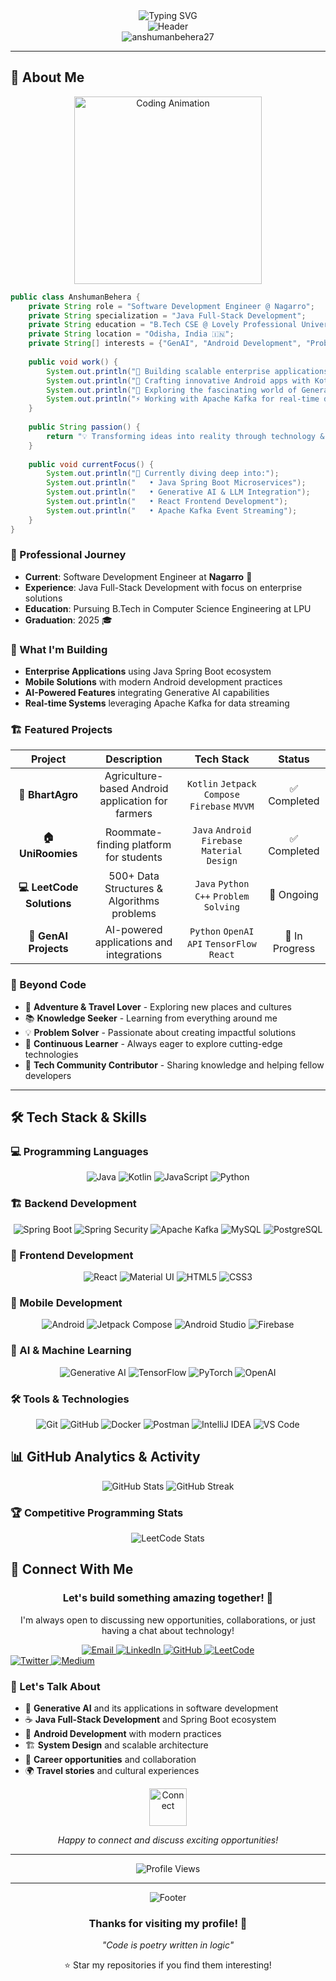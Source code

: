 <div align="center">
  <img src="https://readme-typing-svg.herokuapp.com?font=Fira+Code&pause=1000&color=2F81F7&center=true&vCenter=true&width=500&lines=Hi+%F0%9F%91%8B%2C+I'm+Anshuman+Behera;Software+Development+Engineer+%40+Nagarro;Java+Full-Stack+Developer;Passionate+Android+Developer;GenAI+Enthusiast+%26+Innovator" alt="Typing SVG" />
</div>

<div align="center">
  <img src="https://capsule-render.vercel.app/api?type=waving&color=gradient&customColorList=6,11,20&height=200&section=header&text=Anshuman%20Behera&fontSize=50&fontAlignY=40&desc=Building%20the%20Future%20with%20Code&descAlignY=55&descAlign=50" alt="Header" />
</div>

<div align="center">
  <img src="https://github-profile-trophy.vercel.app/?username=anshumanbehera27&theme=radical&no-frame=true&row=1&column=7&margin-w=15&margin-h=15" alt="anshumanbehera27" />
</div>

---

## 🚀 About Me

<div align="center">
  <img src="https://media.giphy.com/media/L1R1tvI9svkIWwpVYr/giphy.gif" width="300" alt="Coding Animation"/>
</div>

```java
public class AnshumanBehera {
    private String role = "Software Development Engineer @ Nagarro";
    private String specialization = "Java Full-Stack Development";
    private String education = "B.Tech CSE @ Lovely Professional University (2025)";
    private String location = "Odisha, India 🇮🇳";
    private String[] interests = {"GenAI", "Android Development", "Problem Solving"};
    
    public void work() {
        System.out.println("🚀 Building scalable enterprise applications with Java & Spring Boot");
        System.out.println("📱 Crafting innovative Android apps with Kotlin & Jetpack Compose");
        System.out.println("🤖 Exploring the fascinating world of Generative AI & Machine Learning");
        System.out.println("⚡ Working with Apache Kafka for real-time data streaming");
    }
    
    public String passion() {
        return "💡 Transforming ideas into reality through technology & continuous learning";
    }
    
    public void currentFocus() {
        System.out.println("🎯 Currently diving deep into:");
        System.out.println("   • Java Spring Boot Microservices");
        System.out.println("   • Generative AI & LLM Integration");
        System.out.println("   • React Frontend Development");
        System.out.println("   • Apache Kafka Event Streaming");
    }
}
```

### 💼 Professional Journey
- **Current**: Software Development Engineer at **Nagarro** 🏢
- **Experience**: Java Full-Stack Development with focus on enterprise solutions
- **Education**: Pursuing B.Tech in Computer Science Engineering at LPU
- **Graduation**: 2025 🎓

### 🎯 What I'm Building
- **Enterprise Applications** using Java Spring Boot ecosystem
- **Mobile Solutions** with modern Android development practices
- **AI-Powered Features** integrating Generative AI capabilities
- **Real-time Systems** leveraging Apache Kafka for data streaming

### 🏗️ Featured Projects

<div align="center">

| Project | Description | Tech Stack | Status |
|:---:|:---:|:---:|:---:|
| **🌾 BhartAgro** | Agriculture-based Android application for farmers | `Kotlin` `Jetpack Compose` `Firebase` `MVVM` | ✅ Completed |
| **🏠 UniRoomies** | Roommate-finding platform for students | `Java` `Android` `Firebase` `Material Design` | ✅ Completed |
| **💻 LeetCode Solutions** | 500+ Data Structures & Algorithms problems | `Java` `Python` `C++` `Problem Solving` | 🔄 Ongoing |
| **🤖 GenAI Projects** | AI-powered applications and integrations | `Python` `OpenAI API` `TensorFlow` `React` | 🚧 In Progress |

</div>

### 🌟 Beyond Code
- 🧳 **Adventure & Travel Lover** - Exploring new places and cultures
- 📚 **Knowledge Seeker** - Learning from everything around me
- 💡 **Problem Solver** - Passionate about creating impactful solutions
- 🎯 **Continuous Learner** - Always eager to explore cutting-edge technologies
- 🌱 **Tech Community Contributor** - Sharing knowledge and helping fellow developers

---

## 🛠️ Tech Stack & Skills

### 💻 Programming Languages
<div align="center">
  <img src="https://img.shields.io/badge/Java-ED8B00?style=for-the-badge&logo=java&logoColor=white" alt="Java" />
  <img src="https://img.shields.io/badge/Kotlin-0095D5?style=for-the-badge&logo=kotlin&logoColor=white" alt="Kotlin" />
  <img src="https://img.shields.io/badge/JavaScript-F7DF1E?style=for-the-badge&logo=javascript&logoColor=black" alt="JavaScript" />
  <img src="https://img.shields.io/badge/Python-3776AB?style=for-the-badge&logo=python&logoColor=white" alt="Python" />
</div>

### 🏗️ Backend Development
<div align="center">
  <img src="https://img.shields.io/badge/Spring_Boot-6DB33F?style=for-the-badge&logo=spring-boot&logoColor=white" alt="Spring Boot" />
  <img src="https://img.shields.io/badge/Spring_Security-6DB33F?style=for-the-badge&logo=spring-security&logoColor=white" alt="Spring Security" />
  <img src="https://img.shields.io/badge/Apache_Kafka-231F20?style=for-the-badge&logo=apache-kafka&logoColor=white" alt="Apache Kafka" />
  <img src="https://img.shields.io/badge/MySQL-00000F?style=for-the-badge&logo=mysql&logoColor=white" alt="MySQL" />
  <img src="https://img.shields.io/badge/PostgreSQL-316192?style=for-the-badge&logo=postgresql&logoColor=white" alt="PostgreSQL" />
</div>

### 🎨 Frontend Development
<div align="center">
  <img src="https://img.shields.io/badge/React-20232A?style=for-the-badge&logo=react&logoColor=61DAFB" alt="React" />
  <img src="https://img.shields.io/badge/Material_UI-0081CB?style=for-the-badge&logo=material-ui&logoColor=white" alt="Material UI" />
  <img src="https://img.shields.io/badge/HTML5-E34F26?style=for-the-badge&logo=html5&logoColor=white" alt="HTML5" />
  <img src="https://img.shields.io/badge/CSS3-1572B6?style=for-the-badge&logo=css3&logoColor=white" alt="CSS3" />
 
</div>

### 📱 Mobile Development
<div align="center">
  <img src="https://img.shields.io/badge/Android-3DDC84?style=for-the-badge&logo=android&logoColor=white" alt="Android" />
  <img src="https://img.shields.io/badge/Jetpack_Compose-4285F4?style=for-the-badge&logo=jetpack-compose&logoColor=white" alt="Jetpack Compose" />
  <img src="https://img.shields.io/badge/Android_Studio-3DDC84?style=for-the-badge&logo=android-studio&logoColor=white" alt="Android Studio" />
  <img src="https://img.shields.io/badge/Firebase-FFCA28?style=for-the-badge&logo=firebase&logoColor=black" alt="Firebase" />
</div>

### 🤖 AI & Machine Learning
<div align="center">
  <img src="https://img.shields.io/badge/Generative_AI-FF6B6B?style=for-the-badge&logo=openai&logoColor=white" alt="Generative AI" />
  <img src="https://img.shields.io/badge/TensorFlow-FF6F00?style=for-the-badge&logo=tensorflow&logoColor=white" alt="TensorFlow" />
  <img src="https://img.shields.io/badge/PyTorch-EE4C2C?style=for-the-badge&logo=pytorch&logoColor=white" alt="PyTorch" />
  <img src="https://img.shields.io/badge/OpenAI-412991?style=for-the-badge&logo=openai&logoColor=white" alt="OpenAI" />
</div>

### 🛠️ Tools & Technologies
<div align="center">
  <img src="https://img.shields.io/badge/Git-F05032?style=for-the-badge&logo=git&logoColor=white" alt="Git" />
  <img src="https://img.shields.io/badge/GitHub-100000?style=for-the-badge&logo=github&logoColor=white" alt="GitHub" />
  <img src="https://img.shields.io/badge/Docker-2496ED?style=for-the-badge&logo=docker&logoColor=white" alt="Docker" />
  <img src="https://img.shields.io/badge/Postman-FF6C37?style=for-the-badge&logo=postman&logoColor=white" alt="Postman" />
  <img src="https://img.shields.io/badge/IntelliJ_IDEA-000000?style=for-the-badge&logo=intellij-idea&logoColor=white" alt="IntelliJ IDEA" />
  <img src="https://img.shields.io/badge/VS_Code-007ACC?style=for-the-badge&logo=visual-studio-code&logoColor=white" alt="VS Code" />
</div>


## 📊 GitHub Analytics & Activity

<div align="center">
  <img src="https://github-readme-stats.vercel.app/api?username=anshumanbehera27&show_icons=true&theme=radical&hide_border=true&count_private=true&include_all_commits=true" alt="GitHub Stats" />
  <img src="https://github-readme-streak-stats.herokuapp.com/?user=anshumanbehera27&theme=radical&hide_border=true&stroke=0000&background=0D1117&ring=5BCDEC&fire=5BCDEC&currStreakNum=5BCDEC&sideNums=5BCDEC&currStreakLabel=5BCDEC&sideLabels=5BCDEC&dates=5BCDEC" alt="GitHub Streak" />
</div>

### 🏆 Competitive Programming Stats

<div align="center">
  <img src="https://leetcode.card.workers.dev/?username=anshuman_behera&theme=dark&font=baloo&extension=activity" alt="LeetCode Stats" />
</div>

## 🤝 Connect With Me

<div align="center">
  <h3>Let's build something amazing together! 🚀</h3>
  <p>I'm always open to discussing new opportunities, collaborations, or just having a chat about technology!</p>
</div>

<div align="center">
  <a href="mailto:beheraanshuman9@gmail.com">
    <img src="https://img.shields.io/badge/Email-D14836?style=for-the-badge&logo=gmail&logoColor=white" alt="Email" />
  </a>
  <a href="https://www.linkedin.com/in/anshuman-behera27/">
    <img src="https://img.shields.io/badge/LinkedIn-0077B5?style=for-the-badge&logo=linkedin&logoColor=white" alt="LinkedIn" />
  </a>
  <a href="https://github.com/anshumanbehera27">
    <img src="https://img.shields.io/badge/GitHub-100000?style=for-the-badge&logo=github&logoColor=white" alt="GitHub" />
  </a>
  <a href="https://leetcode.com/anshuman_behera/">
    <img src="https://img.shields.io/badge/LeetCode-FFA116?style=for-the-badge&logo=leetcode&logoColor=white" alt="LeetCode" />
  </a>
</div>
  <a href="https://x.com/anshumanbehera_">
    <img src="https://img.shields.io/badge/Twitter-1DA1F2?style=for-the-badge&logo=twitter&logoColor=white" alt="Twitter" />
  </a>
  <a href="https://medium.com/@beheraanshuman9">
    <img src="https://img.shields.io/badge/Medium-12100E?style=for-the-badge&logo=medium&logoColor=white" alt="Medium" />
  </a>
</div>

### 💬 Let's Talk About
- 🤖 **Generative AI** and its applications in software development
- ☕ **Java Full-Stack Development** and Spring Boot ecosystem
- 📱 **Android Development** with modern practices
- 🏗️ **System Design** and scalable architecture
- 🚀 **Career opportunities** and collaboration
- 🌍 **Travel stories** and cultural experiences

<div align="center">
  <img src="https://media.giphy.com/media/LnQjpWaON8nhr21vNW/giphy.gif" width="60" alt="Connect" />
  <p><em>Happy to connect and discuss exciting opportunities!</em></p>
</div>

---

<div align="center">
  <img src="https://komarev.com/ghpvc/?username=anshumanbehera27&label=Profile%20views&color=0e75b6&style=flat" alt="Profile Views" />
</div>

---
<div align="center">
  <img src="https://capsule-render.vercel.app/api?type=waving&color=gradient&customColorList=6,11,20&height=100&section=footer" alt="Footer" />
</div>

<div align="center">
  <h3>Thanks for visiting my profile! 👋</h3>
  <p><em>"Code is poetry written in logic"</em></p>
  <p>⭐ Star my repositories if you find them interesting!</p>
</div>
